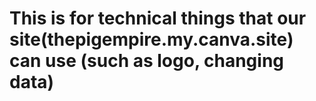 # This is for technical things that our site(thepigempire.my.canva.site) can use (such as logo, changing data)
